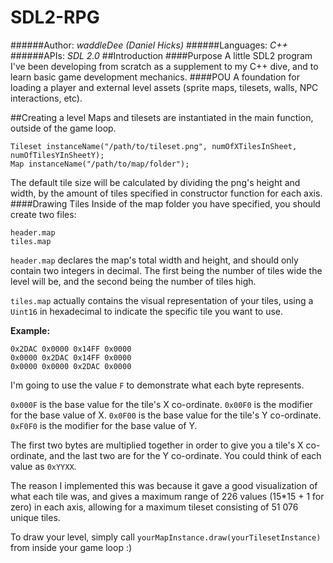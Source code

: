 # SDL2-RPG
######Author: *waddleDee (Daniel Hicks)*
######Languages: *C++*
######APIs: *SDL 2.0*
##Introduction
####Purpose
A little SDL2 program I've been developing from scratch as a supplement to my C++ dive, and to learn basic game development mechanics.
####POU
A foundation for loading a player and external level assets (sprite maps, tilesets, walls, NPC interactions, etc).

##Creating a level
Maps and tilesets are instantiated in the main function, outside of the game loop.
```
Tileset instanceName("/path/to/tileset.png", numOfXTilesInSheet, numOfTilesYInSheetY);
Map instanceName("/path/to/map/folder");
```
The default tile size will be calculated by dividing the png's height and width, by the amount of tiles specified in constructor function for each axis.
####Drawing Tiles
Inside of the map folder you have specified, you should create two files:
```
header.map
tiles.map
```
`header.map` declares the map's total width and height, and should only contain two integers in decimal. The first being the number of tiles wide the level will be, and the second being the number of tiles high.

`tiles.map` actually contains the visual representation of your tiles, using a `Uint16` in hexadecimal to indicate the specific tile you want to use.

**Example:**
````
0x2DAC 0x0000 0x14FF 0x0000
0x0000 0x2DAC 0x14FF 0x0000
0x0000 0x0000 0x2DAC 0x0000
````

I'm going to use the value `F` to demonstrate what each byte represents.

`0x000F` is the base value for the tile's X co-ordinate.
`0x00F0` is the modifier for the base value of X.
`0x0F00` is the base value for the tile's Y co-ordinate.
`0xF0F0` is the modifier for the base value of Y.

The first two bytes are multiplied together in order to give you a tile's X co-ordinate, and the last two are for the Y co-ordinate. You could think of each value as `0xYYXX`.

The reason I implemented this was because it gave a good visualization of what each tile was, and gives a maximum range of 226 values (15*15 + 1 for zero) in each axis, allowing for a maximum tileset consisting of 51 076 unique tiles.

To draw your level, simply call `yourMapInstance.draw(yourTilesetInstance)` from inside your game loop :)
